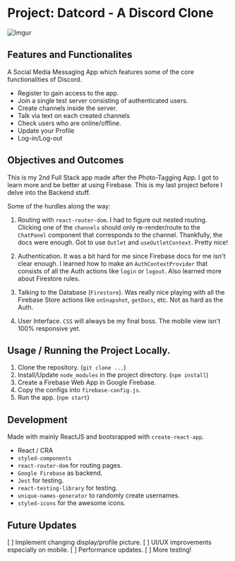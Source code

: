 # Project: Datcord - A Discord Clone

![Imgur](https://i.imgur.com/zlSAMWu.png)

## Features and Functionalites

A Social Media Messaging App which features some of the core functionalities of Discord.

- Register to gain access to the app.
- Join a single test server consisting of authenticated users.
- Create channels inside the server.
- Talk via text on each created channels
- Check users who are online/offline.
- Update your Profile
- Log-in/Log-out

## Objectives and Outcomes

This is my 2nd Full Stack app made after the Photo-Tagging App. I got to learn more and be better at using Firebase. This is my last project before I delve into the Backend stuff.

Some of the hurdles along the way:

1. Routing with `react-router-dom`. I had to figure out nested routing. Clicking one of the `channels` should only re-render/route to the `ChatPanel` component that corresponds to the channel. Thankfully, the docs were enough. Got to use `Outlet` and `useOutletContext`. Pretty nice!

2. Authentication. It was a bit hard for me since Firebase docs for me isn't clear enough. I learned how to make an `AuthContextProvider` that consists of all the Auth actions like `login` or `logout`. Also learned more about Firestore rules.

3. Talking to the Database (`Firestore`). Was really nice playing with all the Firebase Store actions like `onSnapshot`, `getDocs`, etc. Not as hard as the Auth.

4. User Interface. `CSS` will always be my final boss. The mobile view isn't 100% responsive yet.

## Usage / Running the Project Locally.

1. Clone the repository. (`git clone ...`)
2. Install/Update `node_modules` in the project directory. (`npm install`)
3. Create a Firebase Web App in Google Firebase.
4. Copy the configs into `firebase-config.js`.
5. Run the app. (`npm start`)

## Development

Made with mainly ReactJS and bootsrapped with `create-react-app`.

- React / CRA
- `styled-components`
- `react-router-dom` for routing pages.
- `Google Firebase` as backend.
- `Jest` for testing.
- `react-testing-library` for testing.
- `unique-names-generator` to randomly create usernames.
- `styled-icons` for the awesome icons.

## Future Updates

[ ] Implement changing display/profile picture.
[ ] UI/UX improvements especially on mobile.
[ ] Performance updates.
[ ] More testing!
